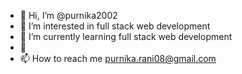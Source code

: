 - 👋 Hi, I’m @purnika2002
- 👀 I’m interested in full stack web development
- 🌱 I’m currently learning full stack web development 
- 💞
- 📫 How to reach me purnika.rani08@gmail.com

<!---
purnika2002/purnika2002 is a ✨ special ✨ repository because its `README.md` (this file) appears on your GitHub profile.
You can click the Preview link to take a look at your changes.
--->

